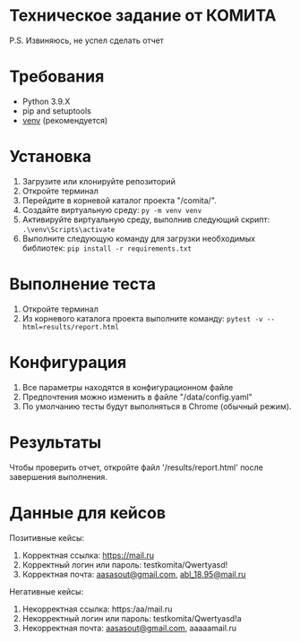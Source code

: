 # Техническое задание от КОМИТА
P.S. Извиняюсь, не успел сделать отчет

# Требования

* Python 3.9.X
* pip and setuptools
* [venv](<https://packaging.python.org/guides/installing-using-pip-and-virtual-environments/>) (рекомендуется)

# Установка

1. Загрузите или клонируйте репозиторий
2. Откройте терминал
3. Перейдите в корневой каталог проекта "/comita/".
4. Создайте виртуальную среду: `py -m venv venv`
5. Активируйте виртуальную среду, выполнив следующий скрипт: `.\venv\Scripts\activate`
6. Выполните следующую команду для загрузки необходимых библиотек:  `pip install -r requirements.txt`

# Выполнение теста

1. Откройте терминал
2. Из корневого каталога проекта выполните команду: `pytest -v --html=results/report.html`

# Конфигурация

1. Все параметры находятся в конфигурационном файле
2. Предпочтения можно изменить в файле "/data/config.yaml"
3. По умолчанию тесты будут выполняться в Chrome (обычный режим).

# Результаты

Чтобы проверить отчет, откройте файл '/results/report.html' после завершения выполнения.

# Данные для кейсов

Позитивные кейсы:
1. Корректная ссылка: https://mail.ru
2. Корректный логин или пароль: testkomita/Qwertyasd!
3. Корректная почта: aasasout@gmail.com, abl_18.95@mail.ru

Негативные кейсы:
1. Некорректная ссылка: https:/aa/mail.ru
2. Некорректный логин или пароль: testkomita/Qwertyasd!a
3. Некорректная почта: aasasout@gmail.com, aaaaamail.ru

